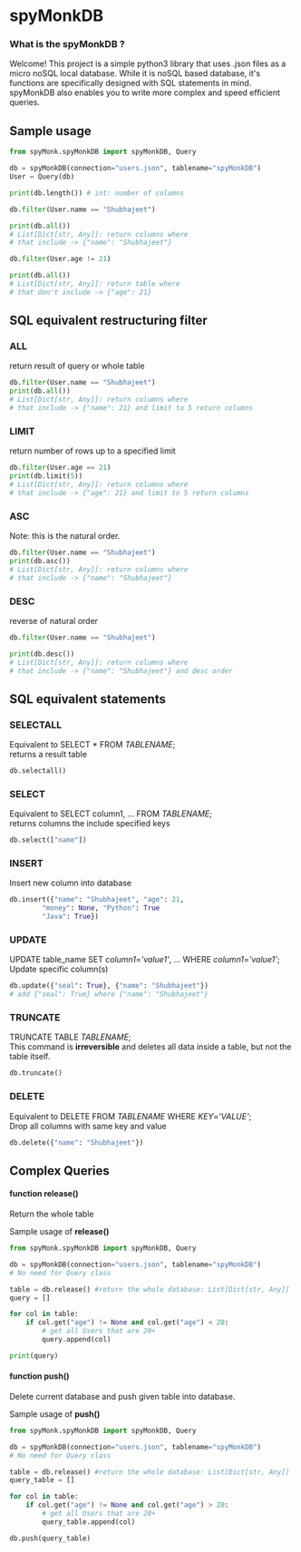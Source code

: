 # spyMonkDB

### What is the spyMonkDB ?
Welcome! This project is a simple python3 library that uses .json files as a micro noSQL local database. While it is noSQL based database, it's functions are specifically designed with SQL statements in mind. spyMonkDB also enables you to write more complex and speed efficient queries.

## Sample usage
```python
from spyMonk.spyMonkDB import spyMonkDB, Query

db = spyMonkDB(connection="users.json", tablename="spyMonkDB")
User = Query(db)

print(db.length()) # int: number of columns

db.filter(User.name == "Shubhajeet")

print(db.all()) 
# List[Dict[str, Any]]: return columns where 
# that include -> {"name": "Shubhajeet"}

db.filter(User.age != 21)

print(db.all()) 
# List[Dict[str, Any]]: return table where 
# that don't include -> {"age": 21}

```
## SQL equivalent restructuring filter
### ALL
return result of query or whole table
```python
db.filter(User.name == "Shubhajeet")
print(db.all()) 
# List[Dict[str, Any]]: return columns where 
# that include -> {"name": 21} and limit to 5 return columns
```
### LIMIT
return number of rows up to a specified limit
```python
db.filter(User.age == 21)
print(db.limit(5)) 
# List[Dict[str, Any]]: return columns where 
# that include -> {"age": 21} and limit to 5 return columns
```
### ASC
Note: this is the natural order.
```python
db.filter(User.name == "Shubhajeet")
print(db.asc()) 
# List[Dict[str, Any]]: return columns where 
# that include -> {"name": "Shubhajeet"} 
```
### DESC
reverse of natural order
```python
db.filter(User.name == "Shubhajeet")

print(db.desc()) 
# List[Dict[str, Any]]: return columns where 
# that include -> {"name": "Shubhajeet"} and desc order
```

## SQL equivalent statements
### SELECTALL
Equivalent to SELECT * FROM _TABLENAME_;<br>
returns a result table
```python
db.selectall()
```
### SELECT
Equivalent to SELECT column1, ... FROM _TABLENAME_;<br>
returns columns the include specified keys
```python
db.select(["name"])
```
### INSERT
Insert new column into database <br>
```python
db.insert({"name": "Shubhajeet", "age": 21,
        "money": None, "Python": True
        "Java": True})
```
### UPDATE
UPDATE table_name SET _column1_=_'value1'_, ... WHERE _column1_=_'value1'_; <br>
Update specific column(s) 
```python
db.update({"seal": True}, {"name": "Shubhajeet"})
# add {"seal": True} where {"name": "Shubhajeet"}
```
### TRUNCATE
TRUNCATE TABLE _TABLENAME_; <br>
This command is **irreversible** and deletes all data inside a table, but not the table itself.
```python
db.truncate()
```
### DELETE
Equivalent to DELETE FROM _TABLENAME_ WHERE _KEY_=_'VALUE'_;<br>
Drop all columns with same key and value
```python
db.delete({"name": "Shubhajeet"})
```

## Complex Queries

#### function release()
Return the whole table

Sample usage of **release()**
```python
from spyMonk.spyMonkDB import spyMonkDB, Query

db = spyMonkDB(connection="users.json", tablename="spyMonkDB")
# No need for Query class

table = db.release() #return the whole database: List[Dict[str, Any]]
query = []

for col in table: 
    if col.get("age") != None and col.get("age") < 20:
        # get all Users that are 20+
        query.append(col)

print(query)
```

#### function push()
Delete current database and push given table into database.

Sample usage of **push()**
```python
from spyMonk.spyMonkDB import spyMonkDB, Query

db = spyMonkDB(connection="users.json", tablename="spyMonkDB")
# No need for Query class

table = db.release() #return the whole database: List[Dict[str, Any]]
query_table = []

for col in table: 
    if col.get("age") != None and col.get("age") > 20:
        # get all Users that are 20+
        query_table.append(col)

db.push(query_table)
```


